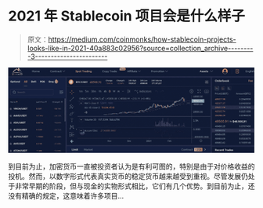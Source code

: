 # 2021 年 Stablecoin 项目会是什么样子

> 原文：<https://medium.com/coinmonks/how-stablecoin-projects-looks-like-in-2021-40a883c02956?source=collection_archive---------3----------------------->

![](img/8906600f134708e3aa8e8820e7c5e91f.png)

到目前为止，加密货币一直被投资者认为是有利可图的，特别是由于对价格收益的投机。然而，以数字形式代表真实货币的稳定货币越来越受到重视。尽管发展仍处于非常早期的阶段，但与现金的实物形式相比，它们有几个优势。到目前为止，还没有精确的规定，这意味着许多项目…